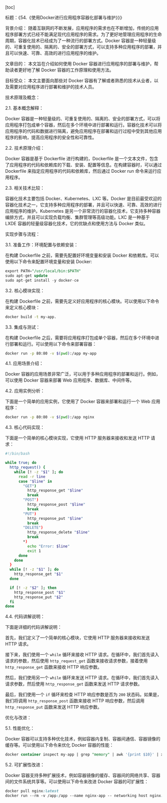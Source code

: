 
[toc]                    
                
                
标题：《54.《使用Docker进行应用程序容器化部署与维护》》》

背景介绍：
随着互联网的不断发展，应用程序的需求也在不断增加，传统的应用程序部署方式已经不能满足现代应用程序的需求。为了更好地管理应用程序的生命周期，容器化技术已经成为了一种流行的部署方式。Docker 容器是一种轻量级的、可重复使用的、隔离的、安全的部署方式，可以支持多种应用程序的部署，并且可以快速、可靠、高效的进行应用程序的维护。

文章目的：
本文旨在介绍如何使用 Docker 容器进行应用程序的部署与维护，帮助读者更好地了解 Docker 容器的工作原理和使用方法。

目标受众：
本文主要面向那些对 Docker 容器有了解或者熟悉的技术从业者，以及需要对应用程序进行部署和维护的技术人员。

技术原理及概念：

2.1. 基本概念解释：

Docker 容器是一种轻量级的、可重复使用的、隔离的、安全的部署方式，可以将应用程序打包成单个容器，然后在多个环境中进行部署和运行。容器化技术可以将应用程序的代码和数据进行隔离，避免应用程序在部署和运行过程中受到其他应用程序的影响，提高应用程序的安全性和可靠性。

2.2. 技术原理介绍：

Docker 容器是基于 Dockerfile 进行构建的，Dockerfile 是一个文本文件，包含了应用程序的代码和依赖库的下载、安装、配置等信息。在构建容器时，可以通过 Dockerfile 来指定应用程序的代码和依赖库，然后通过 Docker run 命令来运行应用程序。

2.3. 相关技术比较：

容器化技术主要包括 Docker、Kubernetes、LXC 等。Docker 是目前最受欢迎的容器化技术之一，它支持多种应用程序的部署，并且可以快速、可靠、高效的进行应用程序的维护。Kubernetes 是另一个非常流行的容器化技术，它支持多种容器编排方式，并且可以实现负载均衡、集群管理等高级功能。LXC 是一种基于 LXDE 容器的轻量级容器化技术，它的优缺点和使用方法与 Docker 类似。

实现步骤与流程：

3.1. 准备工作：环境配置与依赖安装：

在构建 Dockerfile 之前，需要先配置好环境变量和安装 Docker 和依赖库。可以使用以下命令来配置环境变量和安装 Docker:
```sql
export PATH="/usr/local/bin:$PATH"
sudo apt-get update
sudo apt-get install -y docker-ce
```
3.2. 核心模块实现：

在构建 Dockerfile 之前，需要先定义好应用程序的核心模块。可以使用以下命令来定义核心模块：
```bash
docker build -t my-app.
```
3.3. 集成与测试：

在构建 Dockerfile 之后，需要将应用程序打包成单个容器，然后在多个环境中进行部署和运行。可以使用以下命令来部署容器：
```bash
docker run -p 80:80 -v $(pwd):/app my-app
```

4.1. 应用场景介绍：

Docker 容器的应用场景非常广泛，可以用于多种应用程序的部署和运行。例如，可以使用 Docker 容器来部署 Web 应用程序、数据库、中间件等。

4.2. 应用实例分析：

下面是一个简单的应用实例，它使用了 Docker 容器来部署和运行一个 Web 应用程序：
```bash
docker run -p 80:80 -v $(pwd):/app nginx
```


4.3. 核心代码实现：

下面是一个简单的核心模块实现，它使用 HTTP 服务器来接收和发送 HTTP 请求：
```bash
#!/bin/bash

while true; do
  http_request() {
    while [! -z "$1" ]; do
      read -r line
      case "$line" in
        "GET")
          http_response_get "$line"
          break
        "POST")
          http_response_post "$line"
          break
        "PUT")
          http_response_put "$line"
          break
        "DELETE")
          http_response_delete "$line"
          break
        *)
          echo "Error: $line"
          exit 1
      done
    done
  }
  while [! -z "$1" ]; do
    http_response_get "$1"
  done

  if [! -z "$2" ]; then
    http_response_post "$1"
    http_response_put "$2"
  fi
done
```


4.4. 代码讲解说明：

下面是详细的代码讲解说明：

首先，我们定义了一个简单的核心模块，它使用 HTTP 服务器来接收和发送 HTTP 请求。

接下来，我们使用一个 `while` 循环来接收 HTTP 请求。在循环中，我们首先读入请求的参数，然后使用 `http_request_get` 函数来接收请求参数，接着使用 `http_response_get` 函数来接收 HTTP 响应参数。

然后，我们使用另一个 `while` 循环来发送 HTTP 请求。在循环中，我们首先读入请求参数，然后使用 `http_response_get` 函数来发送 HTTP 请求参数。

最后，我们使用一个 `if` 循环来检查 HTTP 响应参数是否为 `200` 状态码。如果是，我们将调用 `http_response_post` 函数来接收 HTTP 响应参数，然后调用 `http_response_put` 函数来发送 HTTP 响应参数。

优化与改进：

5.1. 性能优化：

Docker 容器可以支持多种优化技术，例如容器内复制、容器间通信、容器镜像的缓存等。可以使用以下命令来优化 Docker 容器的性能：
```sql
docker container inspect my-app | grep "memory" | awk '{print $10}' | xargs -I{} -P {} docker container optimize --max-depth=1 --max-runs=10
```

5.2. 可扩展性改进：

Docker 容器支持多种扩展技术，例如容器镜像的缓存、容器间的网络共享、容器间的文件系统共享等。可以使用以下命令来改进 Docker 容器的可扩展性：
```css
docker pull nginx:latest
docker run --rm -v /app:/app --name nginx-app -- networking host nginx:latest
```


